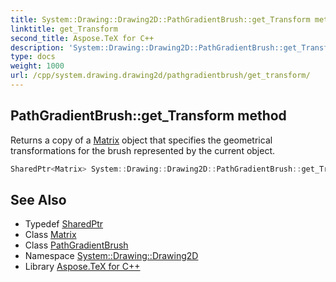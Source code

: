 ```yaml
---
title: System::Drawing::Drawing2D::PathGradientBrush::get_Transform method
linktitle: get_Transform
second_title: Aspose.TeX for C++
description: 'System::Drawing::Drawing2D::PathGradientBrush::get_Transform method. Returns a copy of a Matrix object that specifies the geometrical transformations for the brush represented by the current object in C++.'
type: docs
weight: 1000
url: /cpp/system.drawing.drawing2d/pathgradientbrush/get_transform/
---
```

## PathGradientBrush::get_Transform method


Returns a copy of a [Matrix](../../matrix/) object that specifies the geometrical transformations for the brush represented by the current object.

```cpp
SharedPtr<Matrix> System::Drawing::Drawing2D::PathGradientBrush::get_Transform() const
```

## See Also

* Typedef [SharedPtr](../../../system/sharedptr/)
* Class [Matrix](../../matrix/)
* Class [PathGradientBrush](../)
* Namespace [System::Drawing::Drawing2D](../../)
* Library [Aspose.TeX for C++](../../../)
